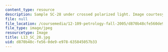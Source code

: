 ```yaml
---
content_type: resource
description: Sample SC-28 under crossed polarized light. Image courtesy of MIT OCW.
file: null
file_location: /coursemedia/12-109-petrology-fall-2005/d870b48cfe560de9e978635845057b33_L13_SC_28.jpg
file_type: image/jpeg
resourcetype: Image
title: L13_SC_28.jpg
uid: d870b48c-fe56-0de9-e978-635845057b33
---
```

